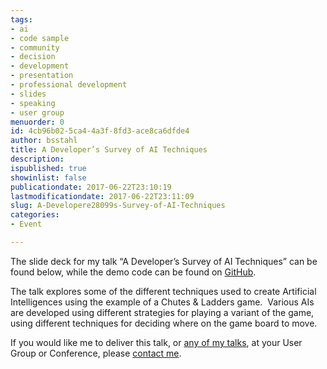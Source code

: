 ```yaml
---
tags:
- ai
- code sample
- community
- decision
- development
- presentation
- professional development
- slides
- speaking
- user group
menuorder: 0
id: 4cb96b02-5ca4-4a3f-8fd3-ace8ca6dfde4
author: bsstahl
title: A Developer’s Survey of AI Techniques
description: 
ispublished: true
showinlist: false
publicationdate: 2017-06-22T23:10:19
lastmodificationdate: 2017-06-22T23:11:09
slug: A-Developere28099s-Survey-of-AI-Techniques
categories:
- Event

---
```


The slide deck for my talk “A Developer’s Survey of AI Techniques” can be found below, while the demo code can be found on [GitHub](https://github.com/bsstahl/AIDemos).


 


The talk explores some of the different techniques used to create Artificial Intelligences using the example of a Chutes & Ladders game.  Various AIs are developed using different strategies for playing a variant of the game, using different techniques for deciding where on the game board to move.

If you would like me to deliver this talk, or [any of my talks](http://www.cognitiveinheritance.com/page/Speaking-Engagements.aspx), at your User Group or Conference, please [contact me](http://www.cognitiveinheritance.com/contact.aspx).

